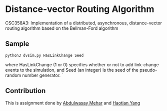 # Distance-vector Routing Algorithm
CSC358A3: Implementation of a distributed, asynchronous, distance-vector routing algorithm based on the Bellman-Ford algorithm 


## Sample 
```
python3 dvsim.py HasLinkChange Seed 
```
where HasLinkChange (1 or 0) specifies whether or not to add link-change events to the simulation, and Seed (an integer) is the seed of the pseudo-random number generator.
`
## Contribution
This is assignment done by [Abdulwasay Mehar](https://github.com/masterrom) and [Haotian Yang](https://github.com/Haotian-Yang)
